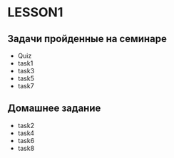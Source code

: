 # LESSON1

## Задачи пройденные на семинаре

* Quiz
* task1
* task3
* task5
* task7

## Домашнее задание

* task2
* task4
* task6
* task8